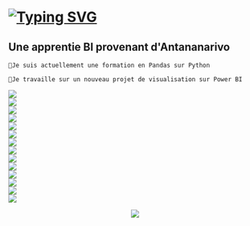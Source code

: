 
  # [![Typing SVG](https://readme-typing-svg.demolab.com?font=Fira+Code&pause=5&color=502083&random=false&width=435&lines=Bonjour!Je+suis+Sarah;Une+apprentie+Business+Intelligence;POWER+BI;SQL;LANGAGE+R)](https://git.io/typing-svg)

 ## Une apprentie BI provenant d'Antananarivo   
 
    💼Je suis actuellement une formation en Pandas sur Python    
    
    🎯Je travaille sur un nouveau projet de visualisation sur Power BI
   <a href="#">
<img src="https://img.shields.io/badge/MySQL-005C84?style=for-the-badge&logo=mysql&logoColor=white"/></br>  
<img src="https://img.shields.io/badge/PostgreSQL-316192?style=for-the-badge&logo=postgresql&logoColor=white"/></br>
<img src="https://img.shields.io/badge/RStudio-75AADB?style=for-the-badge&logo=RStudio&logoColor=white" /></br>
<img src="https://img.shields.io/badge/MySQL-005C84?style=for-the-badge&logo=mysql&logoColor=white" /></br>
<img src="https://img.shields.io/badge/Udemy-EC5252?style=for-the-badge&logo=Udemy&logoColor=white" /></br>
<img src="https://img.shields.io/badge/PowerBI-F2C811?style=for-the-badge&logo=Power%20BI&logoColor=white"/></br>
<img src="https://img.shields.io/badge/VSCode-0078D4?style=for-the-badge&logo=visual%20studio%20code&logoColor=white"/></br>
<img src="https://img.shields.io/badge/Python-FFD43B?style=for-the-badge&logo=python&logoColor=blue"/></br>
<img src="https://img.shields.io/badge/R-276DC3?style=for-the-badge&logo=r&logoColor=white"/></br>
<img src="https://img.shields.io/badge/Microsoft_Excel-217346?style=for-the-badge&logo=microsoft-excel&logoColor=white"/></br>
<img src="https://img.shields.io/badge/Microsoft_Access-A4373A?style=for-the-badge&logo=microsoft-access&logoColor=white"/></br>
<img src="https://img.shields.io/badge/Windows-0078D6?style=for-the-badge&logo=windows&logoColor=white"/></br>
<img src="https://img.shields.io/badge/Ubuntu-E95420?style=for-the-badge&logo=ubuntu&logoColor=white"/></br>
<img src="https://img.shields.io/badge/VirtualBox-21416b?style=for-the-badge&logo=VirtualBox&logoColor=white"/></br>
   </a>  
   <p align="center">
  <a href="https://skillicons.dev">
    <img src="https://skillicons.dev/icons?i=git,kubernetes,docker,c,vim" />
  </a>
</p>
   
